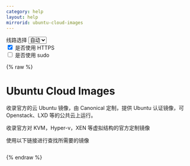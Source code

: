 ```yaml
---
category: help
layout: help
mirrorid: ubuntu-cloud-images
---
```


<!-- 本 markdown 从 tuna/mirrorz-help-ng 自动生成，如需修改，请修改其对应部分 -->

<style>.z-help tmpl { display: none }</style>

<div class="z-wrap">
    <form class="z-form z-global" onchange="form_update(null)" onsubmit="return false">
        <div>
            <label for="e0a5cecb">线路选择</label>
            <select id="e0a5cecb" name="host">
                <option selected="selected" value="{{ site.url }}">自动</option>
                <option value="{{ site.urlv4 }}">IPv4</option>
                <option value="{{ site.urlv6 }}">IPv6</option>
            </select>
        </div>
        <div>
            <input id="144d763c" name="_scheme" type="checkbox" checked>
            <label for="144d763c">是否使用 HTTPS</label>
        </div>
        <div>
            <input id="4659e7da" name="_sudo" type="checkbox">
            <label for="4659e7da">是否使用 sudo</label>
        </div>
    </form>
</div>
{% raw %}
<div class="z-help"><h1>Ubuntu Cloud Images</h1>
<p>收录官方的云 Ubuntu 镜像，由 Canonical 定制，提供 Ubuntu 认证镜像，可 Openstack、LXD 等的公共云上运行。</p>
<p>收录官方对 KVM，Hyper-v，XEN 等虚拟结构的官方定制镜像</p>
<p>使用以下链接进行查找所需要的镜像</p>
<div class="z-wrap"><form class="z-form" onchange="form_update(event)" onsubmit="return false"></form><pre class="z-code"></pre></div><tmpl>
{{endpoint}}/locator/
</tmpl><script id="z-config" type="application/x-mirrorz-help">eyJfIjogIlVidW50dSBDbG91ZCBJbWFnZXMiLCAiYmxvY2siOiBbInVidW50dS1jbG91ZC1pbWFnZXMiXSwgImlucHV0Ijoge30sICJuYW1lIjogInVidW50dS1jbG91ZC1pbWFnZXMifQ==</script>
</div>

{% endraw %}

<script src="/static/js/mustache.js?{{ site.data['hash'] }}"></script>
<script src="/static/js/zdocs.js?{{ site.data['hash'] }}"></script>
